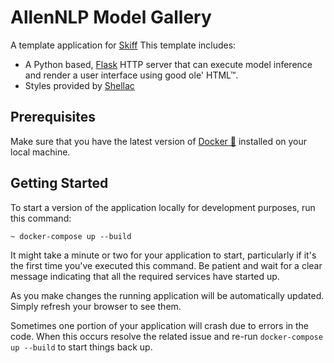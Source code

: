 # AllenNLP Model Gallery

A template application for [Skiff](https://github.com/allenai/skiff) This template includes:

* A Python based, [Flask](http://flask.pocoo.org/) HTTP server that can
  execute model inference and render a user interface using good ole' HTML™.
* Styles provided by [Shellac](https://github.com/allenai/varnish#shellac)

## Prerequisites

Make sure that you have the latest version of [Docker 🐳](https://www.docker.com/get-started)
installed on your local machine.

## Getting Started

To start a version of the application locally for development purposes, run
this command:

```
~ docker-compose up --build
```

It might take a minute or two for your application to start, particularly
if it's the first time you've executed this command. Be patient and wait
for a clear message indicating that all the required services have
started up.

As you make changes the running application will be automatically updated.
Simply refresh your browser to see them.

Sometimes one portion of your application will crash due to errors in the code.
When this occurs resolve the related issue and re-run `docker-compose up --build`
to start things back up.
